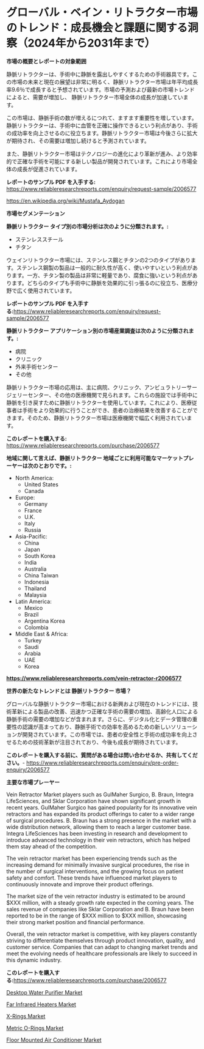 <p><h1>グローバル・ベイン・リトラクター市場のトレンド：成長機会と課題に関する洞察（2024年から2031年まで）</h1></p><p><strong>市場の概要とレポートの対象範囲</strong></p>
<p><p>静脈リトラクターは、手術中に静脈を露出しやすくするための手術器具です。この市場の未来と現在の展望は非常に明るく、静脈リトラクター市場は年平均成長率9.6％で成長すると予想されています。市場の予測および最新の市場トレンドによると、需要が増加し、 静脈リトラクター市場全体の成長が加速しています。</p><p>この市場は、静脈手術の数が増えるにつれて、ますます重要性を増しています。静脈リトラクターは、手術中に血管を正確に操作できるという利点があり、手術の成功率を向上させるのに役立ちます。静脈リトラクター市場は今後さらに拡大が期待され、その需要は増加し続けると予測されています。</p><p>また、静脈リトラクター市場はテクノロジーの進化により革新が進み、より効率的で正確な手術を可能にする新しい製品が開発されています。これにより市場全体の成長が促進されています。</p></p>
<p><strong>レポートのサンプル PDF を入手する:</strong> <a href="https://www.reliableresearchreports.com/enquiry/request-sample/2006577">https://www.reliableresearchreports.com/enquiry/request-sample/2006577</a></p>
<p><a href="https://en.wikipedia.org/wiki/Mustafa_Aydogan">https://en.wikipedia.org/wiki/Mustafa_Aydogan</a></p>
<p><strong>市場セグメンテーション</strong></p>
<p><strong>静脈リトラクター タイプ別の市場分析は次のように分類されます。:</strong></p>
<p><ul><li>ステンレススチール</li><li>チタン</li></ul></p>
<p><p>ウェインリトラクター市場には、ステンレス鋼とチタンの2つのタイプがあります。ステンレス鋼製の製品は一般的に耐久性が高く、使いやすいという利点があります。一方、チタン製の製品は非常に軽量であり、腐食に強いという利点があります。どちらのタイプも手術中に静脈を効果的に引っ張るのに役立ち、医療分野で広く使用されています。</p></p>
<p><strong>レポートのサンプル PDF を入手する:</strong><a href="https://www.reliableresearchreports.com/enquiry/request-sample/2006577">https://www.reliableresearchreports.com/enquiry/request-sample/2006577</a></p>
<p><strong> 静脈リトラクター アプリケーション別の市場産業調査は次のように分類されます。:</strong></p>
<p><ul><li>病院</li><li>クリニック</li><li>外来手術センター</li><li>その他</li></ul></p>
<p><p>静脈リトラクター市場の応用は、主に病院、クリニック、アンビュラトリーサージェリーセンター、その他の医療機関で見られます。これらの施設では手術中に静脈を引き戻すために静脈リトラクターを使用しています。これにより、医療従事者は手術をより効果的に行うことができ、患者の治療結果を改善することができます。そのため、静脈リトラクター市場は医療機関で幅広く利用されています。</p></p>
<p><strong>このレポートを購入する:</strong> <a href="https://www.reliableresearchreports.com/purchase/2006577">https://www.reliableresearchreports.com/purchase/2006577</a></p>
<p><strong>地域に関して言えば、静脈リトラクター 地域ごとに利用可能なマーケットプレーヤーは次のとおりです。:</strong></p>
<p><ul>
    <li>
        North America:
        <ul>
            <li>United States</li>
            <li>Canada</li>
        </ul>
    </li>
    <li>
        Europe:
        <ul>
            <li>Germany</li>
            <li>France</li>
            <li>U.K.</li>
            <li>Italy</li>
            <li>Russia</li>
        </ul>
    </li>
    <li>
        Asia-Pacific:
        <ul>
            <li>China</li>
            <li>Japan</li>
            <li>South Korea</li>
            <li>India</li>
            <li>Australia</li>
            <li>China Taiwan</li>
            <li>Indonesia</li>
            <li>Thailand</li>
            <li>Malaysia</li>
        </ul>
    </li>
    <li>
        Latin America:
        <ul>
            <li>Mexico</li>
            <li>Brazil</li>
            <li>Argentina Korea</li>
            <li>Colombia</li>
        </ul>
    </li>
    <li>
        Middle East & Africa:
        <ul>
            <li>Turkey</li>
            <li>Saudi</li>
            <li>Arabia</li>
            <li>UAE</li>
            <li>Korea</li>
        </ul>
    </li>
    </ul></p>
<p><strong><a href="https://www.reliableresearchreports.com/vein-retractor-r2006577">https://www.reliableresearchreports.com/vein-retractor-r2006577</a></strong></p>
<p><strong>世界の新たなトレンドとは 静脈リトラクター 市場？</strong></p>
<p><p>グローバルな静脈リトラクター市場における新興および現在のトレンドには、技術革新による製品の改善、迅速かつ正確な手術の需要の増加、高齢化人口による静脈手術の需要の増加などが含まれます。さらに、デジタル化とデータ管理の重要性の認識が高まっており、静脈手術での効率を高めるための新しいソリューションが開発されています。この市場では、患者の安全性と手術の成功率を向上させるための技術革新が注目されており、今後も成長が期待されています。</p></p>
<p><strong>このレポートを購入する前に、質問がある場合は問い合わせるか、共有してください。</strong>- <a href="https://www.reliableresearchreports.com/enquiry/pre-order-enquiry/2006577">https://www.reliableresearchreports.com/enquiry/pre-order-enquiry/2006577</a></p>
<p><strong>主要な市場プレーヤー</strong></p>
<p><p>Vein Retractor Market players such as GulMaher Surgico, B. Braun, Integra LifeSciences, and Sklar Corporation have shown significant growth in recent years. GulMaher Surgico has gained popularity for its innovative vein retractors and has expanded its product offerings to cater to a wider range of surgical procedures. B. Braun has a strong presence in the market with a wide distribution network, allowing them to reach a larger customer base. Integra LifeSciences has been investing in research and development to introduce advanced technology in their vein retractors, which has helped them stay ahead of the competition.</p><p>The vein retractor market has been experiencing trends such as the increasing demand for minimally invasive surgical procedures, the rise in the number of surgical interventions, and the growing focus on patient safety and comfort. These trends have influenced market players to continuously innovate and improve their product offerings.</p><p>The market size of the vein retractor industry is estimated to be around $XXX million, with a steady growth rate expected in the coming years. The sales revenue of companies like Sklar Corporation and B. Braun have been reported to be in the range of $XXX million to $XXX million, showcasing their strong market position and financial performance.</p><p>Overall, the vein retractor market is competitive, with key players constantly striving to differentiate themselves through product innovation, quality, and customer service. Companies that can adapt to changing market trends and meet the evolving needs of healthcare professionals are likely to succeed in this dynamic industry.</p></p>
<p><strong>このレポートを購入する:</strong><a href="https://www.reliableresearchreports.com/purchase/2006577">https://www.reliableresearchreports.com/purchase/2006577</a></p>
<p><p><a href="https://github.com/globismark/Market-Research-Report-List-4/blob/main/desktop-water-purifier-market.md">Desktop Water Purifier Market</a></p><p><a href="https://github.com/prosalinda88/Market-Research-Report-List-6/blob/main/far-infrared-heaters-market.md">Far Infrared Heaters Market</a></p><p><a href="https://issuu.com/reportprime-2/docs/x-rings-market-size-2030.pptx">X-Rings Market</a></p><p><a href="https://issuu.com/reportprime-2/docs/metric-o-rings-market-size-2030.pptx">Metric O-Rings Market</a></p><p><a href="https://github.com/NorbertYates/Market-Research-Report-List-6/blob/main/floor-mounted-air-conditioner-market.md">Floor Mounted Air Conditioner Market</a></p></p>